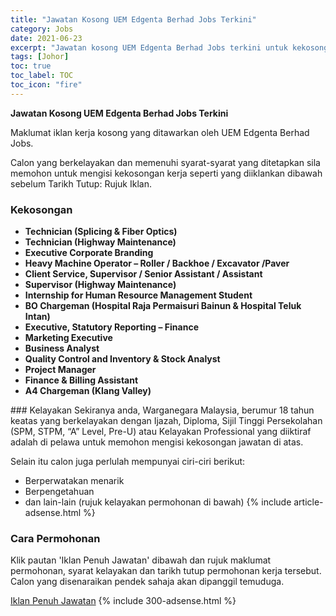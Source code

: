 ```yaml
---
title: "Jawatan Kosong UEM Edgenta Berhad Jobs Terkini" 
category: Jobs 
date: 2021-06-23 
excerpt: "Jawatan kosong UEM Edgenta Berhad Jobs terkini untuk kekosongan Technician (Splicing & Fiber Optics) ,Technician (Highway Maintenance) ,Executive Corporate Branding ,Heavy Machine Operator – Roller / Backhoe / Excavator /Paver ,Client Service, Supervisor / Senior Assistant / Assistant ,Supervisor (Highway Maintenance) ,Internship for Human Resource Management Student ,BO Chargeman (Hospital Raja Permaisuri Bainun & Hospital Teluk Intan),Executive, Statutory Reporting – Finance ,Marketing Executive ,Business Analyst ,Quality Control and Inventory & Stock Analyst ,Project Manager ,Finance & Billing Assistant ,A4 Chargeman (Klang Valley)" 
tags: [Johor] 
toc: true 
toc_label: TOC 
toc_icon: "fire" 
--- 
```


**Jawatan Kosong UEM Edgenta Berhad Jobs Terkini**

Maklumat iklan kerja kosong yang ditawarkan oleh UEM Edgenta Berhad Jobs. 

Calon yang berkelayakan dan memenuhi syarat-syarat yang ditetapkan sila memohon untuk mengisi kekosongan kerja seperti yang diiklankan dibawah sebelum Tarikh Tutup: Rujuk Iklan. 
### Kekosongan 
<ul>
<li><b>Technician (Splicing &amp; Fiber Optics)&#160;</b></li>
<li><strong>Technician (Highway Maintenance)&#160;</strong></li>
<li><strong>Executive Corporate Branding&#160;</strong></li>
<li><strong>Heavy Machine Operator &#8211; Roller / Backhoe / Excavator /Paver&#160;</strong></li>
<li><strong>Client Service, Supervisor / Senior Assistant / Assistant&#160;</strong></li>
<li><strong>Supervisor (Highway Maintenance)&#160;</strong></li>
<li><strong>Internship for Human Resource Management Student&#160;</strong></li>
<li><strong>BO Chargeman (Hospital Raja Permaisuri Bainun &amp; Hospital Teluk Intan)</strong></li>
<li><strong>Executive, Statutory Reporting &#8211; Finance&#160;</strong></li>
<li><strong>Marketing Executive&#160;</strong></li>
<li><strong>Business Analyst </strong></li>
<li><strong>Quality Control and Inventory &amp; Stock Analyst&#160;</strong></li>
<li><strong>Project Manager </strong></li>
<li><strong>Finance &amp; Billing Assistant&#160;</strong></li>
<li><strong>A4 Chargeman (Klang Valley)</strong></li>
</ul> 
### Kelayakan 
Sekiranya anda, Warganegara Malaysia, berumur 18 tahun keatas yang berkelayakan dengan Ijazah, Diploma, Sijil Tinggi Persekolahan (SPM, STPM, “A” Level, Pre-U) atau Kelayakan Professional yang diiktiraf adalah di pelawa untuk memohon mengisi kekosongan jawatan di atas.

Selain itu calon juga perlulah mempunyai ciri-ciri berikut:
- Berperwatakan menarik
- Berpengetahuan
- dan lain-lain (rujuk kelayakan permohonan di bawah) 
{% include article-adsense.html %} 
### Cara Permohonan 
Klik pautan 'Iklan Penuh Jawatan' dibawah dan rujuk maklumat permohonan, syarat kelayakan dan tarikh tutup permohonan kerja tersebut.
Calon yang disenaraikan pendek sahaja akan dipanggil temuduga.

<a href="https://www.jobstreet.com.my/en/job-search/uem-edgenta-berhad-jobs/" class="btn btn--info" target="_blank" rel="nofollow noopenner">Iklan Penuh Jawatan</a> 
{% include 300-adsense.html %} 